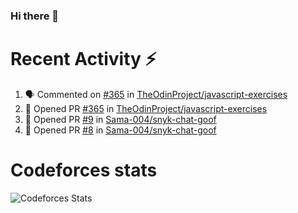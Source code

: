 ### Hi there 👋

<!--
**Sama-004/Sama-004** is a ✨ _special_ ✨ repository because its `README.md` (this file) appears on your GitHub profile.

Here are some ideas to get you started:

- 🔭 I’m currently working on ...
- 🌱 I’m currently learning ...
- 👯 I’m looking to collaborate on ...
- 🤔 I’m looking for help with ...
- 💬 Ask me about ...
- 📫 How to reach me: ...
- 😄 Pronouns: ...
- ⚡ Fun fact: ...
-->
# Recent Activity :zap:
<!--START_SECTION:activity-->
1. 🗣 Commented on [#365](https://github.com/TheOdinProject/javascript-exercises/issues/365) in [TheOdinProject/javascript-exercises](https://github.com/TheOdinProject/javascript-exercises)
2. 💪 Opened PR [#365](https://github.com/TheOdinProject/javascript-exercises/pull/365) in [TheOdinProject/javascript-exercises](https://github.com/TheOdinProject/javascript-exercises)
3. 💪 Opened PR [#9](https://github.com/Sama-004/snyk-chat-goof/pull/9) in [Sama-004/snyk-chat-goof](https://github.com/Sama-004/snyk-chat-goof)
4. 💪 Opened PR [#8](https://github.com/Sama-004/snyk-chat-goof/pull/8) in [Sama-004/snyk-chat-goof](https://github.com/Sama-004/snyk-chat-goof)
<!--END_SECTION:activity-->
# Codeforces stats
![Codeforces Stats](https://codeforces-readme-stats.vercel.app/api/card?username=sama004)

